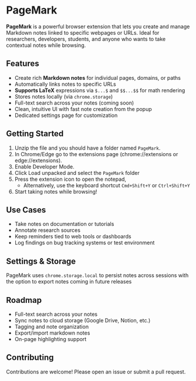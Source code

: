# PageMark

**PageMark** is a powerful browser extension that lets you create and manage Markdown notes linked to specific webpages or URLs. Ideal for researchers, developers, students, and anyone who wants to take contextual notes while browsing.

## Features

- Create rich **Markdown notes** for individual pages, domains, or paths
- Automatically links notes to specific URLs
- **Supports LaTeX** expressions via `$...$` and `$$...$$` for math rendering
- Stores notes locally (via `chrome.storage`)
- Full-text search across your notes (coming soon)
- Clean, intuitive UI with fast note creation from the popup
- Dedicated settings page for customization

## Getting Started

1. Unzip the file and you should have a folder named `PageMark`.
2. In Chrome/Edge go to the extensions page (chrome://extensions or edge://extensions).
3. Enable Developer Mode.
5. Click Load unpacked and select the `PageMark` folder
6. Press the extension icon to open the notepad,
   - Alternatively, use the keyboard shortcut `Cmd+Shift+Y` or `Ctrl+Shift+Y`
7. Start taking notes while browsing!

## Use Cases

- Take notes on documentation or tutorials
- Annotate research sources
- Keep reminders tied to web tools or dashboards
- Log findings on bug tracking systems or test environment

## Settings & Storage
PageMark uses `chrome.storage.local` to persist notes across sessions with the option to export notes coming in future releases

## Roadmap

- Full-text search across your notes
- Sync notes to cloud storage (Google Drive, Notion, etc.)
- Tagging and note organization
- Export/import markdown notes
- On-page highlighting support

## Contributing
Contributions are welcome! Please open an issue or submit a pull request.

